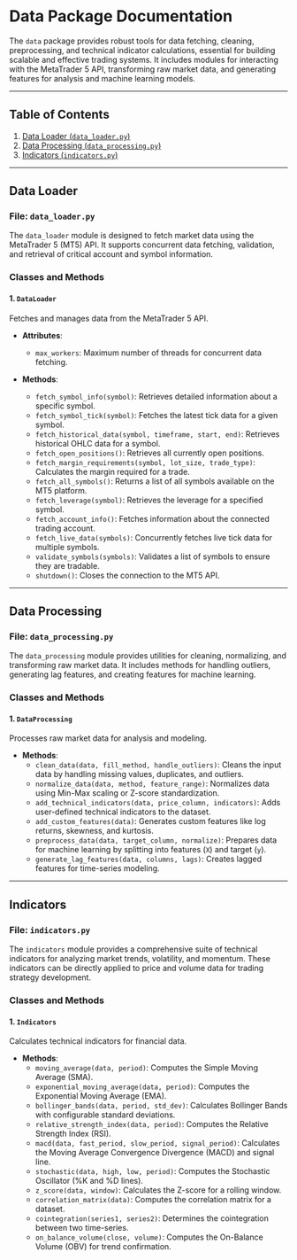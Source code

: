 # Data Package Documentation

The `data` package provides robust tools for data fetching, cleaning, preprocessing, and technical indicator calculations, essential for building scalable and effective trading systems. It includes modules for interacting with the MetaTrader 5 API, transforming raw market data, and generating features for analysis and machine learning models.

---

## Table of Contents

1. [Data Loader (`data_loader.py`)](#data-loader)
2. [Data Processing (`data_processing.py`)](#data-processing)
3. [Indicators (`indicators.py`)](#indicators)

---

## Data Loader

### File: `data_loader.py`

The `data_loader` module is designed to fetch market data using the MetaTrader 5 (MT5) API. It supports concurrent data fetching, validation, and retrieval of critical account and symbol information.

### Classes and Methods

#### 1. `DataLoader`

Fetches and manages data from the MetaTrader 5 API.

- **Attributes**:
  - `max_workers`: Maximum number of threads for concurrent data fetching.

- **Methods**:
  - `fetch_symbol_info(symbol)`: Retrieves detailed information about a specific symbol.
  - `fetch_symbol_tick(symbol)`: Fetches the latest tick data for a given symbol.
  - `fetch_historical_data(symbol, timeframe, start, end)`: Retrieves historical OHLC data for a symbol.
  - `fetch_open_positions()`: Retrieves all currently open positions.
  - `fetch_margin_requirements(symbol, lot_size, trade_type)`: Calculates the margin required for a trade.
  - `fetch_all_symbols()`: Returns a list of all symbols available on the MT5 platform.
  - `fetch_leverage(symbol)`: Retrieves the leverage for a specified symbol.
  - `fetch_account_info()`: Fetches information about the connected trading account.
  - `fetch_live_data(symbols)`: Concurrently fetches live tick data for multiple symbols.
  - `validate_symbols(symbols)`: Validates a list of symbols to ensure they are tradable.
  - `shutdown()`: Closes the connection to the MT5 API.

---

## Data Processing

### File: `data_processing.py`

The `data_processing` module provides utilities for cleaning, normalizing, and transforming raw market data. It includes methods for handling outliers, generating lag features, and creating features for machine learning.

### Classes and Methods

#### 1. `DataProcessing`

Processes raw market data for analysis and modeling.

- **Methods**:
  - `clean_data(data, fill_method, handle_outliers)`: Cleans the input data by handling missing values, duplicates, and outliers.
  - `normalize_data(data, method, feature_range)`: Normalizes data using Min-Max scaling or Z-score standardization.
  - `add_technical_indicators(data, price_column, indicators)`: Adds user-defined technical indicators to the dataset.
  - `add_custom_features(data)`: Generates custom features like log returns, skewness, and kurtosis.
  - `preprocess_data(data, target_column, normalize)`: Prepares data for machine learning by splitting into features (`X`) and target (`y`).
  - `generate_lag_features(data, columns, lags)`: Creates lagged features for time-series modeling.

---

## Indicators

### File: `indicators.py`

The `indicators` module provides a comprehensive suite of technical indicators for analyzing market trends, volatility, and momentum. These indicators can be directly applied to price and volume data for trading strategy development.

### Classes and Methods

#### 1. `Indicators`

Calculates technical indicators for financial data.

- **Methods**:
  - `moving_average(data, period)`: Computes the Simple Moving Average (SMA).
  - `exponential_moving_average(data, period)`: Computes the Exponential Moving Average (EMA).
  - `bollinger_bands(data, period, std_dev)`: Calculates Bollinger Bands with configurable standard deviations.
  - `relative_strength_index(data, period)`: Computes the Relative Strength Index (RSI).
  - `macd(data, fast_period, slow_period, signal_period)`: Calculates the Moving Average Convergence Divergence (MACD) and signal line.
  - `stochastic(data, high, low, period)`: Computes the Stochastic Oscillator (%K and %D lines).
  - `z_score(data, window)`: Calculates the Z-score for a rolling window.
  - `correlation_matrix(data)`: Computes the correlation matrix for a dataset.
  - `cointegration(series1, series2)`: Determines the cointegration between two time-series.
  - `on_balance_volume(close, volume)`: Computes the On-Balance Volume (OBV) for trend confirmation.


